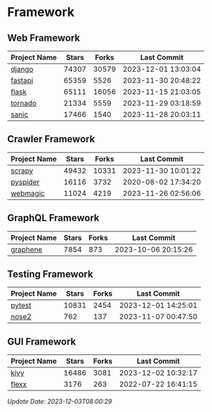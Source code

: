 # Framework

## Web Framework
| Project Name | Stars | Forks | Last Commit |
| ------------ | ----- | ----- | ----------- |
| [django](https://github.com/django/django) | 74307 | 30579 | 2023-12-01 13:03:04 |
| [fastapi](https://github.com/tiangolo/fastapi) | 65359 | 5526 | 2023-11-30 20:48:22 |
| [flask](https://github.com/pallets/flask) | 65111 | 16056 | 2023-11-15 21:03:05 |
| [tornado](https://github.com/tornadoweb/tornado) | 21334 | 5559 | 2023-11-29 03:18:59 |
| [sanic](https://github.com/sanic-org/sanic) | 17466 | 1540 | 2023-11-28 20:03:11 |

## Crawler Framework
| Project Name | Stars | Forks | Last Commit |
| ------------ | ----- | ----- | ----------- |
| [scrapy](https://github.com/scrapy/scrapy) | 49432 | 10331 | 2023-11-30 10:01:22 |
| [pyspider](https://github.com/binux/pyspider) | 16116 | 3732 | 2020-08-02 17:34:20 |
| [webmagic](https://github.com/code4craft/webmagic) | 11024 | 4219 | 2023-11-26 02:56:06 |

## GraphQL Framework
| Project Name | Stars | Forks | Last Commit |
| ------------ | ----- | ----- | ----------- |
| [graphene](https://github.com/graphql-python/graphene) | 7854 | 873 | 2023-10-06 20:15:26 |

## Testing Framework
| Project Name | Stars | Forks | Last Commit |
| ------------ | ----- | ----- | ----------- |
| [pytest](https://github.com/pytest-dev/pytest) | 10831 | 2454 | 2023-12-01 14:25:01 |
| [nose2](https://github.com/nose-devs/nose2) | 762 | 137 | 2023-11-07 00:47:50 |

## GUI Framework
| Project Name | Stars | Forks | Last Commit |
| ------------ | ----- | ----- | ----------- |
| [kivy](https://github.com/kivy/kivy) | 16486 | 3081 | 2023-12-02 10:32:17 |
| [flexx](https://github.com/flexxui/flexx) | 3176 | 263 | 2022-07-22 16:41:15 |

*Update Date: 2023-12-03T08:00:29*